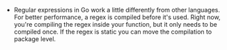 - Regular expressions in Go work a little differently from other languages. For better performance, a regex is compiled before it's used. Right now, you're compiling the regex inside your function, but it only needs to be compiled once. If the regex is static you can move the compilation to package level.